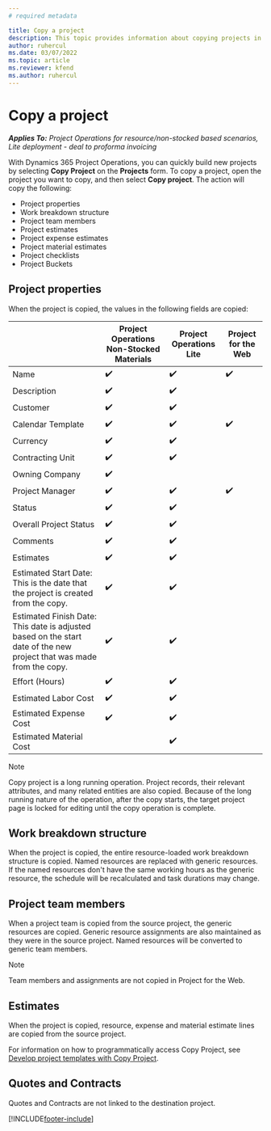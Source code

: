```yaml
---
# required metadata

title: Copy a project
description: This topic provides information about copying projects in Dynamics 365 Project Operations. 
author: ruhercul
ms.date: 03/07/2022
ms.topic: article
ms.reviewer: kfend 
ms.author: ruhercul
---
```


# Copy a project

_**Applies To:** Project Operations for resource/non-stocked based scenarios, Lite deployment - deal to proforma invoicing_

With Dynamics 365 Project Operations, you can quickly build new projects by selecting **Copy Project** on the **Projects** form. To copy a project, open the project you want to copy, and then select **Copy project**. The action will copy the following:

- Project properties 
- Work breakdown structure
- Project team members
- Project estimates
- Project expense estimates
- Project material estimates
- Project checklists
- Project Buckets


## Project properties

When the project is copied, the values in the following fields are copied:

|                                                                                                                      | Project Operations Non-Stocked Materials | Project Operations Lite | Project for the Web |
|----------------------------------------------------------------------------------------------------------------------|------------------------------------------|-------------------------|---------------------|
| Name                                                                                                                 | :heavy_check_mark:                       | :heavy_check_mark:      | :heavy_check_mark:  |
| Description                                                                                                          | :heavy_check_mark:                       | :heavy_check_mark:      |                     |
| Customer                                                                                                             | :heavy_check_mark:                       | :heavy_check_mark:      |                     |
| Calendar Template                                                                                                    | :heavy_check_mark:                       | :heavy_check_mark:      | :heavy_check_mark:  |
| Currency                                                                                                             | :heavy_check_mark:                       | :heavy_check_mark:      |                     |
| Contracting Unit                                                                                                     | :heavy_check_mark:                       | :heavy_check_mark:      |                     |
| Owning Company                                                                                                       | :heavy_check_mark:                       |                         |                     |
| Project Manager                                                                                                      | :heavy_check_mark:                       | :heavy_check_mark:      | :heavy_check_mark:  |
| Status                                                                                                               | :heavy_check_mark:                       | :heavy_check_mark:      |                     |
| Overall Project Status                                                                                               | :heavy_check_mark:                       | :heavy_check_mark:      |                     |
| Comments                                                                                                             | :heavy_check_mark:                       | :heavy_check_mark:      |                     |
| Estimates                                                                                                            | :heavy_check_mark:                       | :heavy_check_mark:      |                     |
| Estimated Start Date: This is the date that the project is created from the copy.                                    | :heavy_check_mark:                       | :heavy_check_mark:      |                     |
| Estimated Finish Date: This date is adjusted based on the start date of the new project that was made from the copy. | :heavy_check_mark:                       | :heavy_check_mark:      |                     |
| Effort (Hours)                                                                                                       | :heavy_check_mark:                       | :heavy_check_mark:      |                     |
| Estimated Labor Cost                                                                                                 | :heavy_check_mark:                       | :heavy_check_mark:      |                     |
| Estimated Expense Cost                                                                                               | :heavy_check_mark:                       | :heavy_check_mark:      |                     |
| Estimated Material Cost                                                                                              |                                          | :heavy_check_mark:      |                     |


> [!NOTE]
> Copy project is a long running operation. Project records, their relevant attributes, and many related entities are also copied. Because of the long running nature of the operation, after the copy starts, the target project page is locked for editing until the copy operation is complete.

## Work breakdown structure

When the project is copied, the entire resource-loaded work breakdown structure is copied. Named resources are replaced with generic resources. If the named resources don't have the same working hours as the generic resource, the schedule will be recalculated and task durations may change.

## Project team members

When a project team is copied from the source project, the generic resources are copied. Generic resource assignments are also maintained as they were in the source project. Named resources will be converted to generic team members.

> [!NOTE]
> Team members and assignments are not copied in Project for the Web.

## Estimates

When the project is copied, resource, expense and material estimate lines are copied from the source project. 

For information on how to programmatically access Copy Project, see [Develop project templates with Copy Project](dev-copy-project.md).

## Quotes and Contracts
Quotes and Contracts are not linked to the destination project.


[!INCLUDE[footer-include](../includes/footer-banner.md)]
